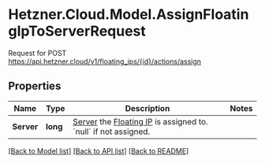 # Hetzner.Cloud.Model.AssignFloatingIpToServerRequest
Request for POST https://api.hetzner.cloud/v1/floating_ips/{id}/actions/assign

## Properties

Name | Type | Description | Notes
------------ | ------------- | ------------- | -------------
**Server** | **long** | [Server](#servers) the [Floating IP](#floating-ips) is assigned to.  &#x60;null&#x60; if not assigned.  | 

[[Back to Model list]](../../README.md#documentation-for-models) [[Back to API list]](../../README.md#documentation-for-api-endpoints) [[Back to README]](../../README.md)

